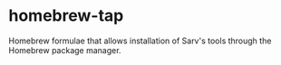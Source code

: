 # homebrew-tap
Homebrew formulae that allows installation of Sarv's tools through the Homebrew package manager.
